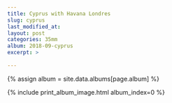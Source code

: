 ```yaml
---
title: Cyprus with Havana Londres
slug: cyprus
last_modified_at:
layout: post
categories: 35mm
album: 2018-09-cyprus
excerpt: >
  
---
```

{% assign album = site.data.albums[page.album] %}

{% include print_album_image.html album_index=0 %}